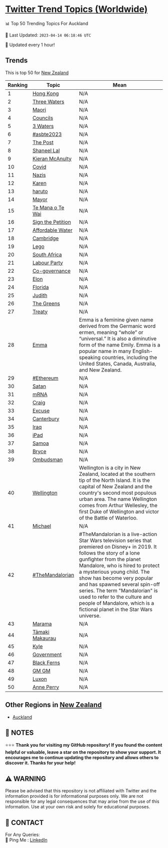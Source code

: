 [Twitter Trend Topics (Worldwide)](https://github.com/ErcinDedeoglu/Twitter-Trend-Topics)
==========


📊 Top 50 Trending Topics For Auckland

📆 Last Updated: `2023-04-14 06:18:46 UTC`

🔧 Updated every 1 hour!


## Trends

This is top 50 for [New Zealand](</New Zealand>)

| Ranking | Topic | Mean |
| ------- | ------------ | ------------ |
| 1 | [Hong Kong](http://twitter.com/search?q=Hong+Kong) | N/A |
| 2 | [Three Waters](http://twitter.com/search?q=Three+Waters) | N/A |
| 3 | [Maori](http://twitter.com/search?q=Maori) | N/A |
| 4 | [Councils](http://twitter.com/search?q=Councils) | N/A |
| 5 | [3 Waters](http://twitter.com/search?q=3+Waters) | N/A |
| 6 | [#asbte2023](http://twitter.com/search?q=%23asbte2023) | N/A |
| 7 | [The Post](http://twitter.com/search?q=The+Post) | N/A |
| 8 | [Shaneel Lal](http://twitter.com/search?q=Shaneel+Lal) | N/A |
| 9 | [Kieran McAnulty](http://twitter.com/search?q=Kieran+McAnulty) | N/A |
| 10 | [Covid](http://twitter.com/search?q=Covid) | N/A |
| 11 | [Nazis](http://twitter.com/search?q=Nazis) | N/A |
| 12 | [Karen](http://twitter.com/search?q=Karen) | N/A |
| 13 | [haruto](http://twitter.com/search?q=haruto) | N/A |
| 14 | [Mayor](http://twitter.com/search?q=Mayor) | N/A |
| 15 | [Te Mana o Te Wai](http://twitter.com/search?q=Te+Mana+o+Te+Wai) | N/A |
| 16 | [Sign the Petition](http://twitter.com/search?q=Sign+the+Petition) | N/A |
| 17 | [Affordable Water](http://twitter.com/search?q=Affordable+Water) | N/A |
| 18 | [Cambridge](http://twitter.com/search?q=Cambridge) | N/A |
| 19 | [Lego](http://twitter.com/search?q=Lego) | N/A |
| 20 | [South Africa](http://twitter.com/search?q=South+Africa) | N/A |
| 21 | [Labour Party](http://twitter.com/search?q=Labour+Party) | N/A |
| 22 | [Co-governance](http://twitter.com/search?q=Co-governance) | N/A |
| 23 | [Elon](http://twitter.com/search?q=Elon) | N/A |
| 24 | [Florida](http://twitter.com/search?q=Florida) | N/A |
| 25 | [Judith](http://twitter.com/search?q=Judith) | N/A |
| 26 | [The Greens](http://twitter.com/search?q=The+Greens) | N/A |
| 27 | [Treaty](http://twitter.com/search?q=Treaty) | N/A |
| 28 | [Emma](http://twitter.com/search?q=Emma) | Emma is a feminine given name derived from the Germanic word ermen, meaning “whole” or “universal.” It is also a diminutive form of the name Emily. Emma is a popular name in many English-speaking countries, including the United States, Canada, Australia, and New Zealand. |
| 29 | [#Ethereum](http://twitter.com/search?q=%23Ethereum) | N/A |
| 30 | [Satan](http://twitter.com/search?q=Satan) | N/A |
| 31 | [mRNA](http://twitter.com/search?q=mRNA) | N/A |
| 32 | [Craig](http://twitter.com/search?q=Craig) | N/A |
| 33 | [Excuse](http://twitter.com/search?q=Excuse) | N/A |
| 34 | [Canterbury](http://twitter.com/search?q=Canterbury) | N/A |
| 35 | [Iraq](http://twitter.com/search?q=Iraq) | N/A |
| 36 | [iPad](http://twitter.com/search?q=iPad) | N/A |
| 37 | [Samoa](http://twitter.com/search?q=Samoa) | N/A |
| 38 | [Bryce](http://twitter.com/search?q=Bryce) | N/A |
| 39 | [Ombudsman](http://twitter.com/search?q=Ombudsman) | N/A |
| 40 | [Wellington](http://twitter.com/search?q=Wellington) | Wellington is a city in New Zealand, located at the southern tip of the North Island. It is the capital of New Zealand and the country's second most populous urban area. The name Wellington comes from Arthur Wellesley, the first Duke of Wellington and victor of the Battle of Waterloo. |
| 41 | [Michael](http://twitter.com/search?q=Michael) | N/A |
| 42 | [#TheMandalorian](http://twitter.com/search?q=%23TheMandalorian) | #TheMandalorian is a live-action Star Wars television series that premiered on Disney+ in 2019. It follows the story of a lone gunfighter from the planet Mandalore, who is hired to protect a mysterious young child. The show has become very popular and has spawned several spin-off series. The term "Mandalorian" is used to refer to the culture and people of Mandalore, which is a fictional planet in the Star Wars universe. |
| 43 | [Marama](http://twitter.com/search?q=Marama) | N/A |
| 44 | [Tāmaki Makaurau](http://twitter.com/search?q=T%c4%81maki+Makaurau) | N/A |
| 45 | [Kyle](http://twitter.com/search?q=Kyle) | N/A |
| 46 | [Government](http://twitter.com/search?q=Government) | N/A |
| 47 | [Black Ferns](http://twitter.com/search?q=Black+Ferns) | N/A |
| 48 | [GM GM](http://twitter.com/search?q=GM+GM) | N/A |
| 49 | [Luxon](http://twitter.com/search?q=Luxon) | N/A |
| 50 | [Anne Perry](http://twitter.com/search?q=Anne+Perry) | N/A |



## Other Regions in [New Zealand](</New Zealand>)

* [Auckland](</New Zealand/Auckland.md>)



## 📝 NOTES

⭐⭐⭐ **Thank you for visiting my GitHub repository! If you found the content helpful or valuable, leave a star on the repository to show your support. It encourages me to continue updating the repository and allows others to discover it. Thanks for your help!**


## ⚠️ WARNING

Please be advised that this repository is not affiliated with Twitter and the information provided is for informational purposes only. We are not responsible for any legal consequences that may arise from the use of this information. Use at your own risk and solely for educational purposes.


## 📨 CONTACT

 For Any Queries:  
            🏓 Ping Me : [LinkedIn](https://www.linkedin.com/in/ercindedeoglu/)
